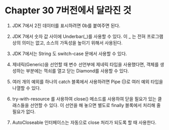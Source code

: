 #  Chapter 30 7버전에서 달라진 것


1. JDK 7에서 2진 데이터를 표시하려면 0b를 붙여주면 된다.

2. JDK 7에서 숫자 값 사이에 Underbar(_)를 사용할 수 있다. 이 _ 는 전혀 프로그램상의 의미는 없고, 소스의 가독성을 높이기 위해서 사용된다.

3. JDK 7에서는 String 도 switch-case 문에서 사용할 수 있다.

4. 제네릭(Generic)을 선언할 때 변수 선언부에 제네릭 타입을 사용했다면, 객체를 생성하는 부분에는 꺽쇠를 열고 닫는 Diamond를 사용할 수 있다.

5. 여러 개의 예외를 하나의 catch 블록에서 사용하려면 Pipe (|)로 여러 예외 타입을 나열할 수 있다.

6. try-with-resource 를 사용하여 close() 메소드를 사용하여 닫을 필요가 있는 클래스들을 선언할 수 있다.
   이 선언을 해 놓으면 별도로 finally 블록에서 처리해 줄 필요가 없다.

7. AutoCloseable 인터페이스는 자동으로 close 처리가 되도록 할 때 사용한다.